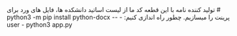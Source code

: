 <SPAN dir="RTL">
# تولید کننده نامه
با این قطعه کد ما از لیست اساتید دانشکده ها، فایل های ورد برای پرینت را میسازیم. چطور راه اندازی کنیم:
- python3 -m pip install python-docx --user
- python3 app.py
</SPAN>
